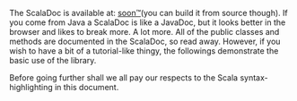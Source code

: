 The ScalaDoc is available at: [soon™](https://www.urbandictionary.com/define.php?term=soon%E2%84%A2)(you can build 
it from source though). If you come from Java a ScalaDoc is like a JavaDoc, but it looks better in the browser and 
likes to break more. A lot more. All of the public classes and methods are documented in the ScalaDoc, so read away. 
However, if you wish to have a bit of a tutorial-like thingy, the followings demonstrate the basic use of the library.


Before going further shall we all pay our respects to the Scala syntax-highlighting in this document.

